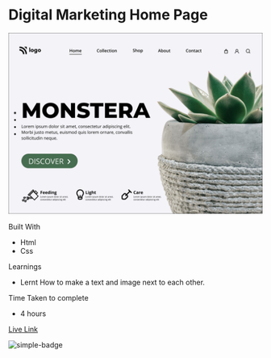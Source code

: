 # Digital Marketing Home Page

![Image](./6.png)

Built With
- Html
- Css

Learnings
- Lernt How to make a text and image next to each other.

Time Taken to complete
- 4 hours

[Live Link](https://sushan-plant-home-page.netlify.app/)

![simple-badge](https://img.shields.io/badge/HTML-CSS-green)
